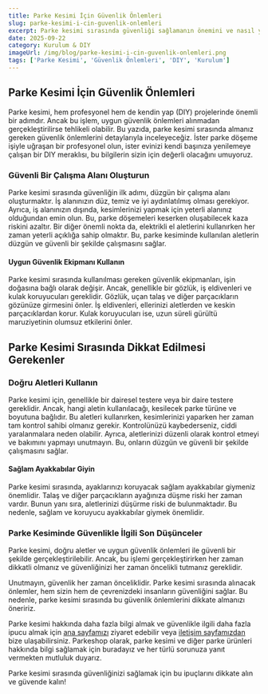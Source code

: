 ```yaml
---
title: Parke Kesimi İçin Güvenlik Önlemleri
slug: parke-kesimi-i-cin-guvenlik-onlemleri
excerpt: Parke kesimi sırasında güvenliği sağlamanın önemini ve nasıl yapılacağını ayrıntılarıyla öğrenin.
date: 2025-09-22
category: Kurulum & DIY
imageUrl: /img/blog/parke-kesimi-i-cin-guvenlik-onlemleri.png
tags: ['Parke Kesimi', 'Güvenlik Önlemleri', 'DIY', 'Kurulum']
---
```


<h2>Parke Kesimi İçin Güvenlik Önlemleri</h2>

<p>Parke kesimi, hem profesyonel hem de kendin yap (DIY) projelerinde önemli bir adımdır. Ancak bu işlem, uygun güvenlik önlemleri alınmadan gerçekleştirilirse tehlikeli olabilir. Bu yazıda, parke kesimi sırasında almanız gereken güvenlik önlemlerini detaylarıyla inceleyeceğiz. İster parke döşeme işiyle uğraşan bir profesyonel olun, ister evinizi kendi başınıza yenilemeye çalışan bir DIY meraklısı, bu bilgilerin sizin için değerli olacağını umuyoruz.</p>

<h3>Güvenli Bir Çalışma Alanı Oluşturun</h3>

<p>Parke kesimi sırasında güvenliğin ilk adımı, düzgün bir çalışma alanı oluşturmaktır. İş alanınızın düz, temiz ve iyi aydınlatılmış olması gerekiyor. Ayrıca, iş alanınızın dışında, kesimlerinizi yapmak için yeterli alanınız olduğundan emin olun. Bu, parke döşemeleri keserken oluşabilecek kaza riskini azaltır. Bir diğer önemli nokta da, elektrikli el aletlerini kullanırken her zaman yeterli açıklığa sahip olmaktır. Bu, parke kesiminde kullanılan aletlerin düzgün ve güvenli bir şekilde çalışmasını sağlar.</p>

<h4>Uygun Güvenlik Ekipmanı Kullanın</h4>

<p>Parke kesimi sırasında kullanılması gereken güvenlik ekipmanları, işin doğasına bağlı olarak değişir. Ancak, genellikle bir gözlük, iş eldivenleri ve kulak koruyucuları gereklidir. Gözlük, uçan talaş ve diğer parçacıkların gözünüze girmesini önler. İş eldivenleri, ellerinizi aletlerden ve keskin parçacıklardan korur. Kulak koruyucuları ise, uzun süreli gürültü maruziyetinin olumsuz etkilerini önler.</p>

<h2>Parke Kesimi Sırasında Dikkat Edilmesi Gerekenler</h2>

<h3>Doğru Aletleri Kullanın</h3>

<p>Parke kesimi için, genellikle bir dairesel testere veya bir daire testere gereklidir. Ancak, hangi aletin kullanılacağı, kesilecek parke türüne ve boyutuna bağlıdır. Bu aletleri kullanırken, kesimlerinizi yaparken her zaman tam kontrol sahibi olmanız gerekir. Kontrolünüzü kaybederseniz, ciddi yaralanmalara neden olabilir. Ayrıca, aletlerinizi düzenli olarak kontrol etmeyi ve bakımını yapmayı unutmayın. Bu, onların düzgün ve güvenli bir şekilde çalışmasını sağlar.</p>

<h4>Sağlam Ayakkabılar Giyin</h4>

<p>Parke kesimi sırasında, ayaklarınızı koruyacak sağlam ayakkabılar giymeniz önemlidir. Talaş ve diğer parçacıkların ayağınıza düşme riski her zaman vardır. Bunun yanı sıra, aletlerinizi düşürme riski de bulunmaktadır. Bu nedenle, sağlam ve koruyucu ayakkabılar giymek önemlidir.</p>

<h3>Parke Kesiminde Güvenlikle İlgili Son Düşünceler</h3>

<p>Parke kesimi, doğru aletler ve uygun güvenlik önlemleri ile güvenli bir şekilde gerçekleştirilebilir. Ancak, bu işlemi gerçekleştirirken her zaman dikkatli olmanız ve güvenliğinizi her zaman öncelikli tutmanız gereklidir.</p>

<p>Unutmayın, güvenlik her zaman önceliklidir. Parke kesimi sırasında alınacak önlemler, hem sizin hem de çevrenizdeki insanların güvenliğini sağlar. Bu nedenle, parke kesimi sırasında bu güvenlik önlemlerini dikkate almanızı öneririz.</p>

<p>Parke kesimi hakkında daha fazla bilgi almak ve güvenlikle ilgili daha fazla ipucu almak için <a href="https://parkeshop.com">ana sayfamızı</a> ziyaret edebilir veya <a href="https://parkeshop.com/contact">iletişim sayfamızdan</a> bize ulaşabilirsiniz. Parkeshop olarak, parke kesimi ve diğer parke ürünleri hakkında bilgi sağlamak için buradayız ve her türlü sorunuza yanıt vermekten mutluluk duyarız.</p>

<p>Parke kesimi sırasında güvenliğinizi sağlamak için bu ipuçlarını dikkate alın ve güvende kalın!</p>
